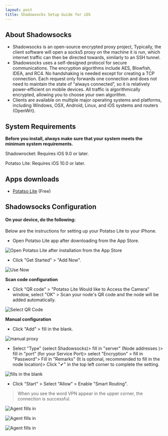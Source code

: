 ```yaml
---
layout: post
title: Shadowsocks Setup Guide for iOS
---
```


## About Shadowsocks
* Shadowsocks is an open-source encrypted proxy project, Typically, the client software will open a socks5 proxy on the machine it is run, which internet traffic can then be directed towards, similarly to an SSH tunnel.
* Shadowsocks uses a self-designed protocol for secure communications. The encryption algorithms include AES, Blowfish, IDEA, and RC4. No handshaking is needed except for creating a TCP connection. Each request only forwards one connection and does not need to maintain the state of “always connected”, so it is relatively power-efficient on mobile devices. All traffic is algorithmically encrypted, allowing you to choose your own algorithm.
* Clients are available on multiple major operating systems and platforms, including Windows, OSX, Android, Linux, and iOS systems and routers (OpenWrt).

## System Requirements
**Before you install, always make sure that your system meets the minimum system requirements.**

Shadowrocket: Requires iOS 9.0 or later.

Potatso Lite: Requires iOS 10.0 or later.

## Apps downloads

* [Potatso Lite](https://itunes.apple.com/us/app/potatso-lite/id1239860606?mt=8) (Free)

## Shadowsocks Configuration

#### On your device, do the following:

Below are the instructions for setting up your Potatso Lite to your iPhone.
* Open Potatso Lite app after downloading from the App Store.

![Open Potatso Lite after installation from the App Store](../images/images-en/step1-ios.png)

* Click "Get Started" > "Add Now".

![Use Now](../images/images-en/step2-ios.png)

**Scan code configuration**

* Click "QR code" > "Potatso Lite Would like to Access the Camera" window, select "OK" > Scan your node's QR code and the node will be added automatically.

![Select QR Code](../images/images-en/step3-ios.png)

**Manual configuration**

* Click "Add" > fill in the blank.

![manual proxy](../images/images-en/step3-ios.PNG)

* Select "Type" (select Shadowsocks)> fill in "server" (Node addresses
  )> fill in "port" (for your Service Port)> select "Encryption" > fill in "Password"> Fill in "Remarks" (It is optional, recommended to fill in the node location)> Click "✔" in the top left corner to complete the setting.

![fills in the blank](../images/images-en/step4-ios.png)

* Click "Start" > Select "Allow" > Enable "Smart Routing".

> When you see the word VPN appear in the upper corner, the connection is successful.

![Agent fills in](../images/images-en/step5-ios.png)

![Agent fills in](../images/images-en/step6-ios.png)

![Agent fills in](../images/images-en/step7-ios.png)

